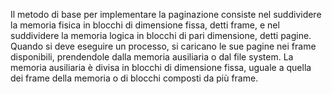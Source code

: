 Il metodo di base per implementare la paginazione consiste nel suddividere la memoria fisica in blocchi di dimensione fissa, detti frame, e nel suddividere la memoria logica in blocchi di pari dimensione, detti pagine. 
Quando si deve eseguire un processo, si caricano le sue pagine nei frame disponibili, prendendole dalla memoria ausiliaria o dal file system. 
La memoria ausiliaria è divisa in blocchi di dimensione fissa, uguale a quella dei frame della memoria o di blocchi composti da più frame.